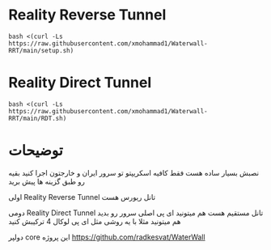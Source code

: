 # Reality Reverse Tunnel

```
bash <(curl -Ls https://raw.githubusercontent.com/xmohammad1/Waterwall-RRT/main/setup.sh)
```
# Reality Direct Tunnel
```
bash <(curl -Ls https://raw.githubusercontent.com/xmohammad1/Waterwall-RRT/main/RDT.sh)
```
# توضیحات

نصبش بسیار ساده هست فقط کافیه اسکریپتو تو سرور ایران و خارجتون اجرا کنید بقیه رو طبق گزینه ها پیش برید

اولی Reality Reverse Tunnel تانل ریورس هست

دومی Reality Direct Tunnel تانل مستقیم هست هم میتونید ای پی اصلی سرور رو بدید هم میتونید مثلا با یه روشی مثل ای پی لوکال 4 ترکیبش کنید

دولپر core این پروژه https://github.com/radkesvat/WaterWall
